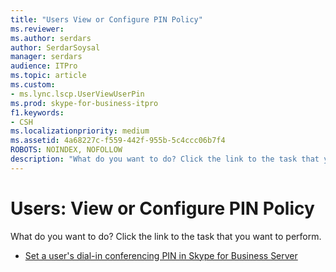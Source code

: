 ```yaml
---
title: "Users View or Configure PIN Policy"
ms.reviewer: 
ms.author: serdars
author: SerdarSoysal
manager: serdars
audience: ITPro
ms.topic: article
ms.custom:
- ms.lync.lscp.UserViewUserPin
ms.prod: skype-for-business-itpro
f1.keywords:
- CSH
ms.localizationpriority: medium
ms.assetid: 4a68227c-f559-442f-955b-5c4ccc06b7f4
ROBOTS: NOINDEX, NOFOLLOW
description: "What do you want to do? Click the link to the task that you want to perform."
---
```


# Users: View or Configure PIN Policy
 
What do you want to do? Click the link to the task that you want to perform.
  
- [Set a user's dial-in conferencing PIN in Skype for Business Server](../../../manage/authentication/set-a-user-s-dial-in-conferencing-pin.md)
    
 

